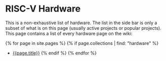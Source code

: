 # RISC-V Hardware

This is a non-exhaustive list of hardware. The list in the side bar is only a subset of what is on this page (usually active projects or popular projects). This page contains a list of every hardware page on the wiki:

{% for page in site.pages %}
{% if page.collections | find: "hardware" %}
* [{{page.title}}]({{page.url}})
{% endif %}
{% endfor %}